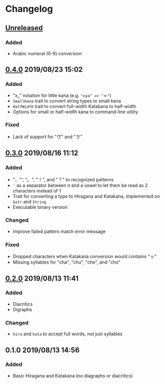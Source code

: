# Changelog

## [Unreleased](https://github.com/spenserblack/to-kana-rs/compare/v0.4.0...master)
### Added
- Arabic numeral (0-9) conversion

## [0.4.0] 2019/08/23 15:02
### Added
- "x\_" notation for little kana (e.g. `"xya" => "ゃ"`)
- `SmallKana` trait to convert string types to small kana
- `HalfWidth` trait to convert full-width Katakana to half-width
- Options for small or half-width kana to command-line utility

### Fixed
- Lack of support for "ヴ" and "ゔ"

## [0.3.0] 2019/08/16 11:12
### Added
- "、"', "。", "！", and "？" to recognized patterns
- `'` as a separator between n and a vowel to let them be read as 2 characters instead of 1
- Trait for converting a type to Hiragana and Katakana, implemented on `&str` and `String`
- Executable binary version

### Changed
- Improve failed pattern match error message

### Fixed
- Dropped characters when Katakana conversion would contains "ッ"
- Missing syllables for "cha", "chu", "che", and "cho"

## [0.2.0] 2019/08/13 11:41
### Added
- Diacritics
- Digraphs

### Changed
- `hira` and `kata` to accept full words, not just syllables

## 0.1.0 2019/08/13 14:56
### Added
- Basic Hiragana and Katakana (no diagraphs or diacritics)

[0.4.0]: https://github.com/spenserblack/to-kana-rs/compare/v0.3.0...v0.4.0
[0.3.0]: https://github.com/spenserblack/to-kana-rs/compare/v0.2.0...v0.3.0
[0.2.0]: https://github.com/spenserblack/to-kana-rs/compare/v0.1.0...v0.2.0
